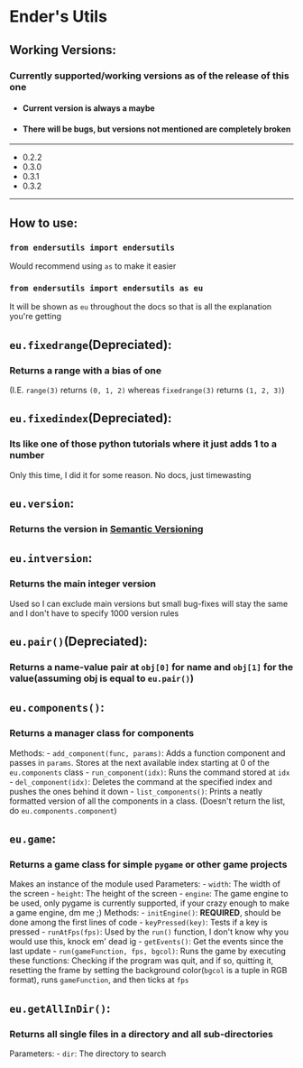 # Ender's Utils

## Working Versions:
### Currently supported/working versions as of the release of this one
- #### Current version is always a maybe
- #### There will be bugs, but versions not mentioned are completely broken
---
- 0.2.2
- 0.3.0
- 0.3.1
- 0.3.2
---

## How to use:
### `from endersutils import endersutils`
Would recommend using `as` to make it easier
### `from endersutils import endersutils as eu`
It will be shown as `eu` throughout the docs so that is all the explanation you're getting

## `eu.fixedrange`(Depreciated):
### Returns a range with a bias of one 
(I.E. `range(3)` returns `(0, 1, 2)` whereas `fixedrange(3)` returns `(1, 2, 3)`)

## `eu.fixedindex`(Depreciated):
### Its like one of those python tutorials where it just adds 1 to a number 
Only this time, I did it for some reason. No docs, just timewasting

## `eu.version`:
### Returns the version in [Semantic Versioning](https://en.wikipedia.org/wiki/Software_versioning#Semantic_versioning)

## `eu.intversion`:
### Returns the main integer version
Used so I can exclude main versions but small bug-fixes will stay the same and I don't have to specify 1000 version rules

## `eu.pair()`(Depreciated):
### Returns a name-value pair at `obj[0]` for name and `obj[1]` for the value(assuming obj is equal to `eu.pair()`)

## `eu.components()`:
### Returns a manager class for components
Methods:
    - `add_component(func, params)`: Adds a function component and passes in `params`. Stores at the next available index starting at 0 of the `eu.components` class
    - `run_component(idx)`: Runs the command stored at `idx`
    - `del_component(idx)`: Deletes the command at the specified index and pushes the ones behind it down
    - `list_components()`: Prints a neatly formatted version of all the components in a class. (Doesn't return the list, do `eu.components.component`)

## `eu.game`:
### Returns a game class for simple `pygame` or other game projects
Makes an instance of the module used
Parameters:
    - `width`: The width of the screen
    - `height`: The height of the screen
    - `engine`: The game engine to be used, only pygame is currently supported, if your crazy enough to make a game engine, dm me ;)
Methods:
    - `initEngine()`: __REQUIRED__, should be done among the first lines of code
    - `keyPressed(key)`: Tests if a key is pressed
    - `runAtFps(fps)`: Used by the `run()` function, I don't know why you would use this, knock em' dead ig
    - `getEvents()`: Get the events since the last update
    - `run(gameFunction, fps, bgcol)`: Runs the game by executing these functions: Checking if the program was quit, and if so, quitting it, resetting the frame by setting the background color(`bgcol` is a tuple in RGB format), runs `gameFunction`, and then ticks at `fps`

## `eu.getAllInDir()`:
### Returns all single files in a directory and all sub-directories
Parameters:
    - `dir`: The directory to search